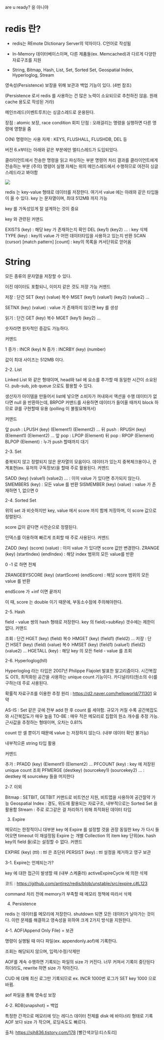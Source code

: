 are u ready? 
응 아니야

# redis 란?
- redis는 REmote DIctionary Server의 약자이다. C언어로 작성됨

- In-Memory 데이터베이스이며, 다른 제품들(ex. Memcached)과 다르게 다양한 자료구조를 지원
- String, Bitmap, Hash, List, Set, Sorted Set, Geospatial Index, Hyperloglog, Stream


영속성(Persistence) 보장을 위해 보관과 백업 기능이 있다. (4번 참조)

(Persistence 로서 redis 를 사용하는 건 많은 노력이 소요되므로 추천하진 않음. 원래 cache 용도로 작성된 거라)


메인쓰레드(이벤트루프)는 싱글스레드로 운용된다.

장점 : atomic 보장, race condition 회피
단점 : 오래걸리는 명령을 실행하면 다른 명령에 영향을 줌

O(N) 명령어는 사용 자제 : KEYS, FLUSHALL, FLUSHDB, DEL 등




버전 6.x부터는 아래와 같은 부분에만 멀티스레드가 도입되었다.

클라이언트에서 전송한 명령을 읽고 파싱하는 부분
명령어 처리 결과를 클라이언트에게 전송하는 부분
(주의) 명령어 실행 자체는 위의 메인스레드에서 수행하므로 여전히 싱글스레드라고 봐야함


![](https://velog.velcdn.com/images/noahshin__11/post/8e73d738-4412-4332-9692-5142a6889e5b/image.png)


redis 는 key-value 형태로 데이터를 저장한다. 여기서 value 에는 아래와 같은 타입들이 올 수 있다.
key 는 문자열이며, 최대 512MB 까지 가능

key 를 가독성있게 잘 설계하는 것이 중요


key 와 관련된 커맨드

EXISTS (key) : 해당 key 가 존재하는지 확인
DEL (key1) (key2) ... : key 삭제
TYPE (key) : key의 value 가 어떤 데이터타입을 사용하고 있는지 반환
SCAN (cursor) [match pattern] [count] : key의 목록을 커서단위로 얻어옴


# String





모든 종류의 문자열을 저장할 수 있다.

이진 데이터도 포함되니, 이미지 같은 것도 저장 가능
커맨드

저장 : 단건 SET (key) (value) 복수 MSET (key1) (value1) (key2) (value2) ...

SETNX (key) (value) : value 가 존재하지 않으면 key 를 생성


읽기 : 단건 GET (key) 복수 MGET (key1) (key2) ...




숫자라면 원자적인 증감도 가능하다.

커맨드

1 증가 : INCR (key)
N 증가 : INCRBY (key) (number)




값이 최대 사이즈는 512MB 이다.

2-2. List

Linked List 와 같은 형태이며, head와 tail 에 요소를 추가할 때 동일한 시간이 소요된다.
pub-sub, job queue 으로도 활용할 수 있다.

생산자가 아이템을 만들어서 list에 넣으면 소비자가 꺼내와서 액션을 수행
데이터가 없다면 null 을 반환하는데, BRPOP 커맨드를 사용하면 데이터가 들어올 때까지 block 하므로 큐를 구현할때 유용 (polling 이 불필요해져서)


커맨드

앞 push : LPUSH (key) (Element1) (Element2) ...
뒤 push : RPUSH (key) (Element1) (Element2) ...
앞 pop : LPOP (Element)
뒤 pop : RPOP (Element)
BLPOP (Element) : 누가 push 할때까지 대기



2-3. Set

중복되지 않고 정렬되지 않은 문자열의 모음이다.
데이터가 있는지 중복체크용이나, 관계표현(ex. 유저의 구독정보)을 할때 주로 활용된다.
커맨드

SADD (key) (value1) (value2) ... : 이미 value 가 있다면 추가되지 않는다.
SMEMBERS (key) : 모든 value 를 반환
SISMEMBER (key) (value) : value 가 존재하면 1, 없으면 0



2-4. Sorted Set

위의 set 과 비슷하지만 key, value 에서 score 까지 함께 저장하며, 이 score 값으로 정렬된다.

score 값이 같다면 사전순으로 정렬된다.


인덱스를 이용하여 빠르게 조회할 때 주로 사용된다.
커맨드

ZADD (key) (score) (value) : 이미 value 가 있다면 score 값만 변경한다.
ZRANGE (key) (startIndex) (endIndex) : 해당 index 범위의 모든 value를 반환

0 -1 로 하면 전체


ZRANGEBYSCORE (key) (startScore) (endScore) : 해당 score 범위의 모든 value 를 반환

endScore 가 +inf 이면 끝까지




이 때, score 는 double 이기 때문에, 부동소수점에 주의해야한다.

2-5. Hash

field - value 쌍의 hash 형태로 저장한다.
key 의 field(=subKey) 갯수에는 제한이 없다.
커맨드

조회 : 단건 HGET (key) (field) 복수 HMGET (key) (field1) (field2) ...
저장 : 단건 HSET (key) (field) (value) 복수 HMSET (key) (field1) (value1) (field2) (value2) ...
HGETALL (key) : 해당 key 의 모든 field - value 를 조회



2-6. Hyperloglog(hll)

Hyperloglog 라는 타입은 2007년 Philippe Flajolet 발표한 알고리즘이다.
시간복잡도 O(1), 최적화된 공간을 사용하는 unique count 기능이다. 카디널리티(원소의 수)를 구하는데 주로 사용된다.

확률적 자료구조를 이용한 추정 원리 : https://d2.naver.com/helloworld/711301
요약

AS-IS : Set 같은 곳에 전부 add 한 후 count 를 세야함. 규모가 커질 수록 공간복잡도와 시간복잡도가 매우 높음
TO-BE : 매우 적은 메모리로 집합의 원소 개수를 추정 가능. 근사값을 추정하는 형태이며, 오차는 0.81%




count 만 셀 뿐이기 때문에 value 는 저장하지 않는다. (내부 데이터 확인 불가능)

내부적으론 string 타입 활용


커맨드

추가 : PFADD (key) (Element1) (Element2) ...
PFCOUNT (key) : key 에 저장된 unique count 조회
PFMERGE (destkey) (sourcekey1) (sourcekey2) ... : destkey 에 sourcekey 들을 머지한다



2-7. 이외

Bitmap : SETBIT, GETBIT 커맨드로 비트연산 지원, 비트맵을 사용하여 공간절약 가능
Geospatial Index : 경도, 위도에 활용되는 자료구조, 내부적으로는 Sorted Set 을 활용함
Stream : 주로 로그같은 걸 처리하기 위해 최적화된 데이터 타입

3. Expire

메모리는 한정적이니 대부분 key 에 Expire 를 설정할 것을 권장
동일한 key 가 다시 들어오면 timeout 이 재설정됨
Expire 는 개별 Collection 의 item key 단위(ex. hash key의 field 들)로는 설정할 수 없다.
커맨드

EXPIRE (key) (ttl) : ttl 은 초단위
PERSIST (key) : ttl 설정을 제거하고 영구 보관



3-1. Expire는 언제되는가?

key 에 대한 접근이 발생할 때
(내부 스케줄러) activeExpireCycle 에 의한 삭제

코드 : https://github.com/antirez/redis/blob/unstable/src/expire.c#L123


command 처리 전에 memory가 부족할 때 메모리 정책에 따라서 삭제

4. Persistence

redis 는 데이터를 메모리에 저장한다. shutdown 되면 모든 데이터가 날아가는 것이다. 이런 문제를 해결하고 영속성을 위하여 크게 2가지 방식을 지원한다.

4-1. AOF(Append Only File) = 보관

명령이 실행될 때 마다 파일(ex. appendonly.aof)에 기록한다.

조회는 해당되지 않으며, 입력/수정/삭제만


AOF를 계속 수행하면 기록되는 파일의 size 가 커진다. 너무 커져서 기록이 중단된다 하더라도, rewrite 하면 size 가 작아진다.

CUD 에 대해 최신 로그만 기록되므로
ex. INCR 1000번 로그가 SET key 1000 으로 바뀜.


aof 파일을 통해 영속성 보장

4-2. RDB(snapshot) = 백업

특정한 간격으로 메모리에 잇는 레디스 데이터 전체를 disk 에 바이너리 형태로 기록
AOF 보다 size 가 작으며, 로딩속도도 빠르다.









출처: https://sjh836.tistory.com/178 [빨간색코딩:티스토리]